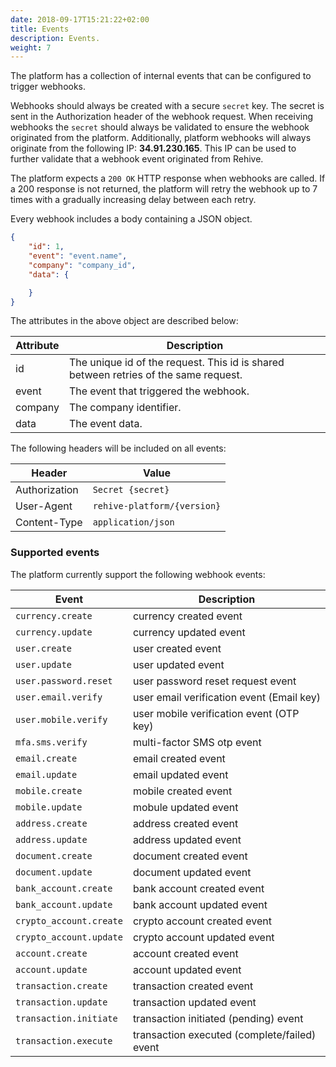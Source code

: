 ```yaml
---
date: 2018-09-17T15:21:22+02:00
title: Events
description: Events.
weight: 7
---
```


The platform has a collection of internal events that can be configured to trigger webhooks.

Webhooks should always be created with a secure `secret` key. The secret is sent in the Authorization header of the webhook request. When receiving webhooks the `secret` should always be validated to ensure the webhook originated from the platform. Additionally, platform webhooks will always originate from the following IP: **34.91.230.165**. This IP can be used to further validate that a webhook event originated from Rehive.

The platform expects a `200 OK` HTTP response when webhooks are called. If a 200 response is not returned, the platform will retry the webhook up to 7 times with a gradually increasing delay between each retry.

Every webhook includes a body containing a JSON object.

```json
{
    "id": 1,
    "event": "event.name",
    "company": "company_id",
    "data": {

    }
}
```

The attributes in the above object are described below:

Attribute | Description
--- | ---
id | The unique id of the request. This id is shared between retries of the same request.
event | The event that triggered the webhook.
company | The company identifier.
data | The event data.

The following headers will be included on all events:

Header | Value
--- | ---
Authorization | `Secret {secret}`
User-Agent | `rehive-platform/{version}`
Content-Type | `application/json`

### Supported events

The platform currently support the following webhook events:

Event | Description
--- | ---
`currency.create`  | currency created event
`currency.update` | currency updated event
`user.create`  | user created event
`user.update` | user updated event
`user.password.reset` | user password reset request event
`user.email.verify` | user email verification event (Email key)
`user.mobile.verify` | user mobile verification event (OTP key)
`mfa.sms.verify` | multi-factor SMS otp event
`email.create` | email created event
`email.update` | email updated event
`mobile.create` | mobile created event
`mobile.update` | mobule updated event
`address.create` | address created event
`address.update` | address updated event
`document.create` | document created event
`document.update` | document updated event
`bank_account.create` | bank account created event
`bank_account.update` | bank account updated event
`crypto_account.create` | crypto account created event
`crypto_account.update` | crypto account updated event
`account.create` | account created event
`account.update` | account updated event
`transaction.create` | transaction created event
`transaction.update` | transaction updated event
`transaction.initiate` | transaction initiated (pending) event
`transaction.execute` | transaction executed (complete/failed) event
